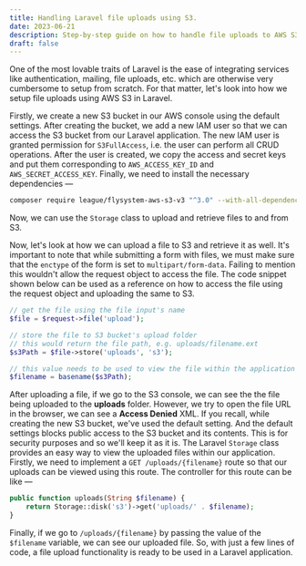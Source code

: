 ```yaml
---
title: Handling Laravel file uploads using S3.
date: 2023-06-21
description: Step-by-step guide on how to handle file uploads to AWS S3 in a Laravel application.
draft: false
---
```


One of the most lovable traits of Laravel is the ease of integrating services like authentication,
mailing, file uploads, etc. which are otherwise very cumbersome to setup from scratch. For that
matter, let's look into how we setup file uploads using AWS S3 in Laravel.

Firstly, we create a new S3 bucket in our AWS console using the default settings. After creating
the bucket, we add a new IAM user so that we can access the S3 bucket from our Laravel application.
The new IAM user is granted permission for `S3FullAccess`, i.e. the user can perform all CRUD
operations. After the user is created, we copy the access and secret keys and put them corresponding
to `AWS_ACCESS_KEY_ID` and `AWS_SECRET_ACCESS_KEY`. Finally, we need to install the necessary
dependencies &mdash;

```sh
composer require league/flysystem-aws-s3-v3 "^3.0" --with-all-dependencies
```

Now, we can use the `Storage` class to upload and retrieve files to and from S3.

Now, let's look at how we can upload a file to S3 and retrieve it as well. It's important to note
that while submitting a form with files, we must make sure that the `enctype` of the form is set to
`multipart/form-data`. Failing to mention this wouldn't allow the request object to access the file.
The code snippet shown below can be used as a reference on how to access the file using the request
object and uploading the same to S3.

```php
// get the file using the file input's name
$file = $request->file('upload');

// store the file to S3 bucket's upload folder
// this would return the file path, e.g. uploads/filename.ext
$s3Path = $file->store('uploads', 's3');

// this value needs to be used to view the file within the application
$filename = basename($s3Path);
```

After uploading a file, if we go to the S3 console, we can see the the file being uploaded to the
**uploads** folder. However, we try to open the file URL in the browser, we can see a **Access Denied**
XML. If you recall, while creating the new S3 bucket, we've used the default setting. And the default
settings blocks public access to the S3 bucket and its contents. This is for security purposes and so
we'll keep it as it is. The Laravel `Storage` class provides an easy way to view the uploaded files
within our application. Firstly, we need to implement a `GET /uploads/{filename}` route so that our
uploads can be viewed using this route. The controller for this route can be like &mdash;

```php
public function uploads(String $filename) {
	return Storage::disk('s3')->get('uploads/' . $filename);
}
```

Finally, if we go to `/uploads/{filename}` by passing the value of the `$filename` variable, we can see
our uploaded file. So, with just a few lines of code, a file upload functionality is ready to be used
in a Laravel application.

